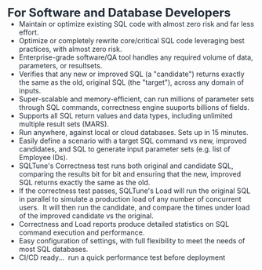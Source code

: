 
<p class=MsoNormal style='margin-bottom:0in;line-height:normal'><b><span
style='font-size:18.0pt;mso-ascii-font-family:Calibri;mso-fareast-font-family:
"Times New Roman";mso-hansi-font-family:Calibri;mso-bidi-font-family:Calibri;
color:#212B36'>For Software and Database Developers</span></b><span
style='font-size:18.0pt;mso-ascii-font-family:Calibri;mso-fareast-font-family:
"Times New Roman";mso-hansi-font-family:Calibri;mso-bidi-font-family:Calibri;
color:#212B36'><o:p></o:p></span></p>

<ul style='margin-top:0in' type=disc>
 <li class=MsoNormal style='color:#212B36;margin-bottom:0in;line-height:normal;
     mso-list:l0 level1 lfo1;tab-stops:list .5in;vertical-align:middle'><span
     style='font-size:10.5pt;mso-ascii-font-family:Calibri;mso-fareast-font-family:
     "Times New Roman";mso-hansi-font-family:Calibri;mso-bidi-font-family:Calibri'>Maintain
     or optimize existing SQL code with almost zero risk and far less effort.</span><span
     style='mso-ascii-font-family:Calibri;mso-fareast-font-family:"Times New Roman";
     mso-hansi-font-family:Calibri;mso-bidi-font-family:Calibri'><o:p></o:p></span></li>
 <li class=MsoNormal style='color:#212B36;margin-bottom:0in;line-height:normal;
     mso-list:l0 level1 lfo1;tab-stops:list .5in;vertical-align:middle'><span
     style='font-size:10.5pt;mso-ascii-font-family:Calibri;mso-fareast-font-family:
     "Times New Roman";mso-hansi-font-family:Calibri;mso-bidi-font-family:Calibri'>Optimize
     or completely rewrite core/critical SQL code leveraging best practices,
     with almost zero risk.</span><span style='mso-ascii-font-family:Calibri;
     mso-fareast-font-family:"Times New Roman";mso-hansi-font-family:Calibri;
     mso-bidi-font-family:Calibri'><o:p></o:p></span></li>
 <li class=MsoNormal style='color:#212B36;margin-bottom:0in;line-height:normal;
     mso-list:l0 level1 lfo1;tab-stops:list .5in;vertical-align:middle'><span
     style='font-size:10.5pt;mso-ascii-font-family:Calibri;mso-fareast-font-family:
     "Times New Roman";mso-hansi-font-family:Calibri;mso-bidi-font-family:Calibri'>Enterprise-grade
     software/QA tool handles any required volume of data, parameters, or <span
     class=SpellE>resultsets</span>.</span><span style='mso-ascii-font-family:
     Calibri;mso-fareast-font-family:"Times New Roman";mso-hansi-font-family:
     Calibri;mso-bidi-font-family:Calibri'><o:p></o:p></span></li>
 <li class=MsoNormal style='color:#212B36;margin-bottom:0in;line-height:normal;
     mso-list:l0 level1 lfo1;tab-stops:list .5in;vertical-align:middle'><span
     style='font-size:10.5pt;mso-ascii-font-family:Calibri;mso-fareast-font-family:
     "Times New Roman";mso-hansi-font-family:Calibri;mso-bidi-font-family:Calibri'>Verifies
     that any new or improved SQL (a &quot;candidate&quot;) returns exactly the
     same as the old, original SQL (the &quot;target&quot;), across any domain
     of inputs.</span><span style='mso-ascii-font-family:Calibri;mso-fareast-font-family:
     "Times New Roman";mso-hansi-font-family:Calibri;mso-bidi-font-family:Calibri'><o:p></o:p></span></li>
 <li class=MsoNormal style='color:#212B36;margin-bottom:0in;line-height:normal;
     mso-list:l0 level1 lfo1;tab-stops:list .5in;vertical-align:middle'><span
     style='font-size:10.5pt;mso-ascii-font-family:Calibri;mso-fareast-font-family:
     "Times New Roman";mso-hansi-font-family:Calibri;mso-bidi-font-family:Calibri'>Super-scalable
     and memory-efficient, can run millions of <span class=GramE>parameter</span>
     sets through SQL commands, correctness engine <span class=SpellE>suuports</span>
     billions of fields.</span><span style='mso-ascii-font-family:Calibri;
     mso-fareast-font-family:"Times New Roman";mso-hansi-font-family:Calibri;
     mso-bidi-font-family:Calibri'><o:p></o:p></span></li>
 <li class=MsoNormal style='color:#212B36;margin-bottom:0in;line-height:normal;
     mso-list:l0 level1 lfo1;tab-stops:list .5in;vertical-align:middle'><span
     style='font-size:10.5pt;mso-ascii-font-family:Calibri;mso-fareast-font-family:
     "Times New Roman";mso-hansi-font-family:Calibri;mso-bidi-font-family:Calibri'>Supports
     all SQL return values and data types, including unlimited multiple result
     sets (MARS).</span><span style='mso-ascii-font-family:Calibri;mso-fareast-font-family:
     "Times New Roman";mso-hansi-font-family:Calibri;mso-bidi-font-family:Calibri'><o:p></o:p></span></li>
 <li class=MsoNormal style='color:#212B36;margin-bottom:0in;line-height:normal;
     mso-list:l0 level1 lfo1;tab-stops:list .5in;vertical-align:middle'><span
     style='font-size:10.5pt;mso-ascii-font-family:Calibri;mso-fareast-font-family:
     "Times New Roman";mso-hansi-font-family:Calibri;mso-bidi-font-family:Calibri'>Run
     anywhere, against local or cloud databases. Sets up in 15 minutes.</span><span
     style='mso-ascii-font-family:Calibri;mso-fareast-font-family:"Times New Roman";
     mso-hansi-font-family:Calibri;mso-bidi-font-family:Calibri'><o:p></o:p></span></li>
 <li class=MsoNormal style='color:#212B36;margin-bottom:0in;line-height:normal;
     mso-list:l0 level1 lfo1;tab-stops:list .5in;vertical-align:middle'><span
     style='font-size:10.5pt;mso-ascii-font-family:Calibri;mso-fareast-font-family:
     "Times New Roman";mso-hansi-font-family:Calibri;mso-bidi-font-family:Calibri'>Easily
     define a scenario with a <span class=GramE>target SQL command vs new,
     improved candidates</span>, and SQL to generate input parameter sets (e.g.
     list of Employee IDs).</span><span style='mso-ascii-font-family:Calibri;
     mso-fareast-font-family:"Times New Roman";mso-hansi-font-family:Calibri;
     mso-bidi-font-family:Calibri'><o:p></o:p></span></li>
 <li class=MsoNormal style='color:#212B36;margin-bottom:0in;line-height:normal;
     mso-list:l0 level1 lfo1;tab-stops:list .5in;vertical-align:middle'><span
     style='font-size:10.5pt;mso-ascii-font-family:Calibri;mso-fareast-font-family:
     "Times New Roman";mso-hansi-font-family:Calibri;mso-bidi-font-family:Calibri'>SQLTune's
     Correctness test runs both original and candidate SQL, comparing the
     results bit for bit and ensuring that the new, improved SQL returns
     exactly the same as the old.</span><span style='mso-ascii-font-family:
     Calibri;mso-fareast-font-family:"Times New Roman";mso-hansi-font-family:
     Calibri;mso-bidi-font-family:Calibri'><o:p></o:p></span></li>
 <li class=MsoNormal style='color:#212B36;margin-bottom:0in;line-height:normal;
     mso-list:l0 level1 lfo1;tab-stops:list .5in;vertical-align:middle'><span
     style='font-size:10.5pt;mso-ascii-font-family:Calibri;mso-fareast-font-family:
     "Times New Roman";mso-hansi-font-family:Calibri;mso-bidi-font-family:Calibri'>If
     the correctness test passes, SQLTune's Load will run the original SQL in
     parallel to simulate a production load of any number of concurrent
     users.&nbsp; It will then run the candidate, and compare the times under
     load of the improved candidate vs the original.</span><span
     style='mso-ascii-font-family:Calibri;mso-fareast-font-family:"Times New Roman";
     mso-hansi-font-family:Calibri;mso-bidi-font-family:Calibri'><o:p></o:p></span></li>
 <li class=MsoNormal style='color:#212B36;margin-bottom:0in;line-height:normal;
     mso-list:l0 level1 lfo1;tab-stops:list .5in;vertical-align:middle'><span
     style='font-size:10.5pt;mso-ascii-font-family:Calibri;mso-fareast-font-family:
     "Times New Roman";mso-hansi-font-family:Calibri;mso-bidi-font-family:Calibri'>Correctness
     and Load reports produce detailed statistics on SQL command execution and
     performance.</span><span style='mso-ascii-font-family:Calibri;mso-fareast-font-family:
     "Times New Roman";mso-hansi-font-family:Calibri;mso-bidi-font-family:Calibri'><o:p></o:p></span></li>
 <li class=MsoNormal style='color:#212B36;margin-bottom:0in;line-height:normal;
     mso-list:l0 level1 lfo1;tab-stops:list .5in;vertical-align:middle'><span
     style='font-size:10.5pt;mso-ascii-font-family:Calibri;mso-fareast-font-family:
     "Times New Roman";mso-hansi-font-family:Calibri;mso-bidi-font-family:Calibri'>Easy
     configuration of settings, with full flexibility to meet the needs of most
     SQL databases.</span><span style='mso-ascii-font-family:Calibri;
     mso-fareast-font-family:"Times New Roman";mso-hansi-font-family:Calibri;
     mso-bidi-font-family:Calibri'><o:p></o:p></span></li>
 <li class=MsoNormal style='color:#212B36;margin-bottom:0in;line-height:normal;
     mso-list:l0 level1 lfo1;tab-stops:list .5in;vertical-align:middle'><span
     style='font-size:10.5pt;mso-ascii-font-family:Calibri;mso-fareast-font-family:
     "Times New Roman";mso-hansi-font-family:Calibri;mso-bidi-font-family:Calibri'>CI/CD
     ready…&nbsp; run a quick performance test before deployment</span><span
     style='mso-ascii-font-family:Calibri;mso-fareast-font-family:"Times New Roman";
     mso-hansi-font-family:Calibri;mso-bidi-font-family:Calibri'><o:p></o:p></span></li>
</ul>

